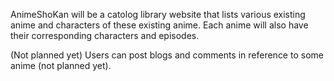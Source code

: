 AnimeShoKan will be a catolog library website that lists various existing anime and characters of these existing anime. 
Each anime will also have their corresponding characters and episodes.

(Not planned yet)
Users can post blogs and comments in reference to some anime (not planned yet).
